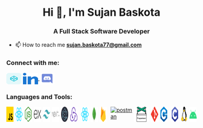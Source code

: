 <h1 align="center">Hi 👋, I'm Sujan Baskota</h1>
<h3 align="center">A Full Stack Software Developer</h3>
    
- 📫 How to reach me **sujan.baskota77@gmail.com**
    
<h3 align="left">Connect with me:</h3>
<p align="left">
<a href="https://codepen.io/5ujan" target="blank"><img align="center" src="https://raw.githubusercontent.com/5ujan/5ujan/main/icons/codepen.svg" alt="5ujan" height="30" width="40" /></a> <a href="https://linkedin.com/in/sujan-baskota-82b26b276" target="blank"><img align="center" src="https://raw.githubusercontent.com/5ujan/5ujan/main/icons/linked-in.svg" alt="sujan-baskota-82b26b276" height="30" width="40" /> </a>
<a href="https://discord.com/users/732097515763269643" target="blank"><img align="center" src="https://raw.githubusercontent.com/5ujan/5ujan/main/icons/discord.svg" alt="Batman" height="30" width="40" /></a>
</p>
                
<h3 align="left">Languages and Tools:</h3>
<p align="left" style="display: flex; gap: 5px;"> 
<a href="https://developer.mozilla.org/en-US/docs/Web/JavaScript" target="_blank" rel="noreferrer"> <img src="https://raw.githubusercontent.com/5ujan/5ujan/main/icons/javascript.svg" alt="javascript" width="40" height="40" /> </a> 
<a href="https://reactjs.org/" target="_blank" rel="noreferrer"> <img src="https://raw.githubusercontent.com/5ujan/5ujan/main/icons/reactjs.svg" alt="react" width="40" height="40" /> </a>
<a href="https://nodejs.org" target="_blank" rel="noreferrer"> <img src="https://raw.githubusercontent.com/5ujan/5ujan/main/icons/nodejs.svg" alt="nodejs" width="40" height="40" /> </a> 
<a href="https://expressjs.com" target="_blank" rel="noreferrer"> <img src="https://raw.githubusercontent.com/5ujan/5ujan/main/icons/express.svg" alt="express" width="40" height="40" /> </a> <a href="https://tailwindcss.com/" target="_blank" rel="noreferrer"> <img src="https://raw.githubusercontent.com/5ujan/5ujan/main/icons/tailwind.svg"
alt="cplusplus" width="40" height="40" /> </a>
<a href="https://nextjs.org/" target="_blank" rel="noreferrer"> <img src="https://raw.githubusercontent.com/5ujan/5ujan/main/icons/nextjs.svg" alt="nextjs" width="40" height="40" /> </a>
<a href="https://www.electronjs.org" target="_blank"
                                    rel="noreferrer"> <img
                                    src="https://raw.githubusercontent.com/5ujan/5ujan/main/icons/electron.svg"
                                    alt="electron" width="40" height="40" /> </a>
                                    <a href="https://redux.js.org/" target="_blank"
                                    rel="noreferrer"> <img
                                    src="https://raw.githubusercontent.com/5ujan/5ujan/main/icons/redux.svg"
                                    alt="photoshop" width="40" height="40" /> </a> <a href="https://postman.com" target="_blank"
                                    rel="noreferrer"> 
                                    <a href="https://reactnative.dev/" target="_blank"
                                    rel="noreferrer"> <img src="https://raw.githubusercontent.com/5ujan/5ujan/main/icons/reactnative.svg" alt="reactnative" width="40"
                                    height="40" /> </a>
                                    <a href="https://www.mongodb.com/" target="_blank" rel="noreferrer"> <img
                                        src="https://raw.githubusercontent.com/5ujan/5ujan/main/icons/mongodb.svg"
                                        alt="mongodb" width="40" height="40" /> </a> 
                                        <a href="https://firebase.google.com/" target="_blank"
                                        rel="noreferrer"> <img src="https://raw.githubusercontent.com/5ujan/5ujan/main/icons/firebase.svg" alt="firebase"
                                        width="40" height="40" /> </a> 
                                        <a href="https://github.com/puppeteer/puppeteer" target="_blank"
                                        rel="noreferrer">
                                        <a href="https://www.postman.com/">  <img src="https://www.vectorlogo.zone/logos/getpostman/getpostman-icon.svg" alt="postman"
                                              width="40" height="40" /> </a>
                                        <img src="https://raw.githubusercontent.com/5ujan/5ujan/main/icons/puppeteer.svg" alt="puppeteer"
                                        width="40" height="40" /> </a> <a href="https://git-scm.com/" target="_blank" rel="noreferrer"> <img
                                            src="https://raw.githubusercontent.com/5ujan/5ujan/main/icons/git.svg" alt="git" width="40" height="40" />
                                </a> 
                                <a href="https://www.w3schools.com/cpp/" target="_blank" rel="noreferrer"> <img
                                        src="https://raw.githubusercontent.com/5ujan/5ujan/main/icons/cpp.svg"
                                        alt="cplusplus" width="40" height="40" /> </a> 
                                        <a href="https://www.linux.org/" target="_blank"
                                    rel="noreferrer">
        <a href="https://www.cprogramming.com/" target="_blank" rel="noreferrer"> <img
                src="https://raw.githubusercontent.com/5ujan/5ujan/main/icons/c.svg" alt="c" width="40"
                height="40" /> </a>
                <a href="https://www.linux.org/" > <img
                    src="https://raw.githubusercontent.com/5ujan/5ujan/main/icons/linux.svg" alt="linux"
                    width="40" height="40" /> </a>
        <a href="https://www.android.com/" target="_blank" rel="noreferrer"> <img
                src="https://raw.githubusercontent.com/5ujan/5ujan/main/icons/android.svg" alt="c" width="40"
                height="40" /> </a>

 </p>
